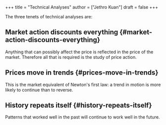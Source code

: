 +++
title = "Technical Analyses"
author = ["Jethro Kuan"]
draft = false
+++

The three tenets of technical analyses are:


## Market action discounts everything {#market-action-discounts-everything}

Anything that can possibly affect the price is reflected in the price of the
market. Therefore all that is required is the study of price action.


## Prices move in trends {#prices-move-in-trends}

This is the market equivalent of Newton's first law: a trend in motion is more likely to continue than to reverse.


## History repeats itself {#history-repeats-itself}

Patterns that worked well in the past will continue to work well in the future.